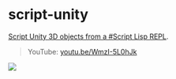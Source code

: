 # script-unity

[Script Unity 3D objects from a #Script Lisp REPL](https://sharpscript.net/lisp/unity).

> YouTube: [youtu.be/WmzI-5L0hJk](https://youtu.be/WmzI-5L0hJk)

[![](https://i.ytimg.com/vi/WmzI-5L0hJk/maxresdefault.jpg)](https://www.youtube.com/watch?v=WmzI-5L0hJk)

